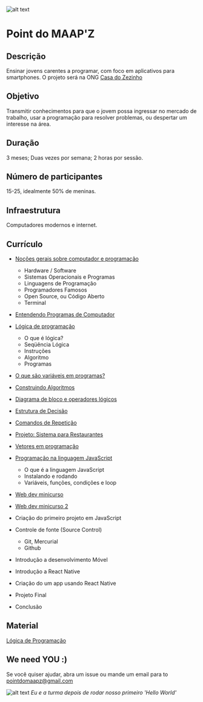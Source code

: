 ![alt text](https://s3.amazonaws.com/opensourceprojects/maapz-logo.png)
# Point do MAAP'Z 

## Descrição
Ensinar jovens carentes a programar, com foco em aplicativos para smartphones. O projeto será na ONG [Casa do Zezinho](http://casadozezinho.org.br)

## Objetivo
Transmitir conhecimentos para que o jovem possa ingressar no mercado de trabalho, usar a programação para resolver problemas, ou despertar um interesse na área. 

## Duração
3 meses; Duas vezes por semana; 2 horas por sessão.

## Número de participantes
15-25, idealmente 50% de meninas.

## Infraestrutura
Computadores modernos e internet.

## Currículo

- [Noções gerais sobre computador e programação](https://drive.google.com/file/d/0B5rJcGaAXTjVcHg2RHVmcDhNcWM/view?usp=sharing)
  - Hardware / Software
  - Sistemas Operacionais e Programas
  - Linguagens de Programação
  - Programadores Famosos
  - Open Source, ou Código Aberto
  - Terminal
  
- [Entendendo Programas de Computador](https://drive.google.com/open?id=0B5rJcGaAXTjVVkphUDJzeVdKOWM)

- [Lógica de programação](https://drive.google.com/file/d/0B5rJcGaAXTjVYTBzYUFUT3BkYUk/view?usp=sharing)
  - O que é lógica?
  - Seqüência Lógica
  - Instruções
  - Algoritmo
  - Programas
  
- [O que são variáveis em programas?](https://drive.google.com/open?id=0B5rJcGaAXTjVR3FjNW5LNzJtY00)

- [Construindo Algoritmos](https://drive.google.com/open?id=0B5rJcGaAXTjVSEJubTY3ZFBHLVU)

- [Diagrama de bloco e operadores lógicos](https://drive.google.com/open?id=0B5rJcGaAXTjVb3dNNkxWWUVxSmM)

- [Estrutura de Decisão](https://drive.google.com/open?id=0B5rJcGaAXTjVSnhFRkhvWWE2RTA)

- [Comandos de Repetição](https://drive.google.com/open?id=0B5rJcGaAXTjVeFVuTzhfS2piamM)

- [Projeto: Sistema para Restaurantes](https://drive.google.com/open?id=0B5rJcGaAXTjVV05pVGJJR1BlRms)

- [Vetores em programação](https://drive.google.com/open?id=0B5rJcGaAXTjVdjN3UUlBZkpaQTA)

- [Programação na linguagem JavaScript](https://drive.google.com/open?id=0B5rJcGaAXTjVUHFDMDFYTnB3cUU)
  - O que é a linguagem JavaScript
  - Instalando e rodando
  - Variáveis, funções, condições e loop
  
- [Web dev minicurso](https://drive.google.com/open?id=0B5rJcGaAXTjVVThuRW9YX2FMRHM)
- [Web dev minicurso 2](https://drive.google.com/open?id=0B5rJcGaAXTjVYVNsbDlnVWJzRnM)

- Criação do primeiro projeto em JavaScript 
- Controle de fonte (Source Control)	
  - Git, Mercurial
  - Github		
- Introdução a desenvolvimento Móvel
- Introdução a React Native
- Criação do um app usando React Native 
- Projeto Final 
- Conclusão

## Material

[Lógica de Programação](http://www.inf.ufsc.br/~vania.bogorny/teaching/ine5231/Logica.pdf)


## We need YOU :) 

Se você quiser ajudar, abra um issue ou mande um email para to pointdomaapz@gmail.com

![alt text](https://s3.amazonaws.com/opensourceprojects/IMG_2230.JPG)
*Eu e a turma depois de rodar nosso primeiro 'Hello World'*
